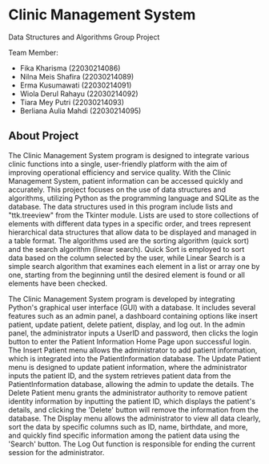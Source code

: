 # Clinic Management System
Data Structures and Algorithms Group Project


Team Member:
- Fika Kharisma         (22030214086)
- Nilna Meis Shafira    (22030214089)
- Erma Kusumawati       (22030214091)
- Wiola Derul Rahayu    (22030214092)
- Tiara Mey Putri       (22030214093)
- Berliana Aulia Mahdi  (22030214095)

## About Project
The Clinic Management System program is designed to integrate various clinic functions into a single, user-friendly platform with the aim of improving operational efficiency and service quality. With the Clinic Management System, patient information can be accessed quickly and accurately. This project focuses on the use of data structures and algorithms, utilizing Python as the programming language and SQLite as the database. The data structures used in this program include lists and "ttk.treeview" from the Tkinter module. Lists are used to store collections of elements with different data types in a specific order, and trees represent hierarchical data structures that allow data to be displayed and managed in a table format. The algorithms used are the sorting algorithm (quick sort) and the search algorithm (linear search). Quick Sort is employed to sort data based on the column selected by the user, while Linear Search is a simple search algorithm that examines each element in a list or array one by one, starting from the beginning until the desired element is found or all elements have been checked.

The Clinic Management System program is developed by integrating Python's graphical user interface (GUI) with a database. It includes several features such as an admin panel, a dashboard containing options like insert patient, update patient, delete patient, display, and log out. In the admin panel, the administrator inputs a UserID and password, then clicks the login button to enter the Patient Information Home Page upon successful login. The Insert Patient menu allows the administrator to add patient information, which is integrated into the PatientInformation database. The Update Patient menu is designed to update patient information, where the administrator inputs the patient ID, and the system retrieves patient data from the PatientInformation database, allowing the admin to update the details. The Delete Patient menu grants the administrator authority to remove patient identity information by inputting the patient ID, which displays the patient's details, and clicking the 'Delete' button will remove the information from the database. The Display menu allows the administrator to view all data clearly, sort the data by specific columns such as ID, name, birthdate, and more, and quickly find specific information among the patient data using the 'Search' button. The Log Out function is responsible for ending the current session for the administrator.
